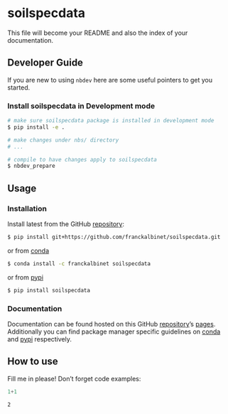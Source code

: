 # soilspecdata


<!-- WARNING: THIS FILE WAS AUTOGENERATED! DO NOT EDIT! -->

This file will become your README and also the index of your
documentation.

## Developer Guide

If you are new to using `nbdev` here are some useful pointers to get you
started.

### Install soilspecdata in Development mode

``` sh
# make sure soilspecdata package is installed in development mode
$ pip install -e .

# make changes under nbs/ directory
# ...

# compile to have changes apply to soilspecdata
$ nbdev_prepare
```

## Usage

### Installation

Install latest from the GitHub
[repository](https://github.com/franckalbinet/soilspecdata):

``` sh
$ pip install git+https://github.com/franckalbinet/soilspecdata.git
```

or from [conda](https://anaconda.org/franckalbinet/soilspecdata)

``` sh
$ conda install -c franckalbinet soilspecdata
```

or from [pypi](https://pypi.org/project/soilspecdata/)

``` sh
$ pip install soilspecdata
```

### Documentation

Documentation can be found hosted on this GitHub
[repository](https://github.com/franckalbinet/soilspecdata)’s
[pages](https://franckalbinet.github.io/soilspecdata/). Additionally you
can find package manager specific guidelines on
[conda](https://anaconda.org/franckalbinet/soilspecdata) and
[pypi](https://pypi.org/project/soilspecdata/) respectively.

## How to use

Fill me in please! Don’t forget code examples:

``` python
1+1
```

    2
